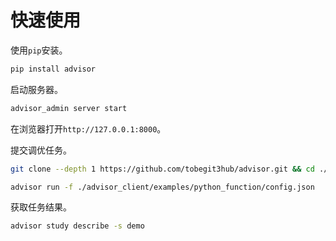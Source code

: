 # 快速使用

使用`pip`安装。

```bash
pip install advisor
```

启动服务器。

```bash
advisor_admin server start
```

在浏览器打开`http://127.0.0.1:8000`。

提交调优任务。

```bash
git clone --depth 1 https://github.com/tobegit3hub/advisor.git && cd ./advisor/

advisor run -f ./advisor_client/examples/python_function/config.json
```

获取任务结果。

```bash
advisor study describe -s demo
```